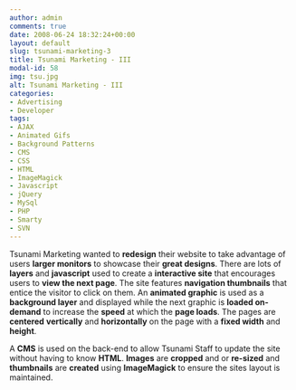```yaml
---
author: admin
comments: true
date: 2008-06-24 18:32:24+00:00
layout: default
slug: tsunami-marketing-3
title: Tsunami Marketing - III
modal-id: 58
img: tsu.jpg
alt: Tsunami Marketing - III
categories:
- Advertising
- Developer
tags:
- AJAX
- Animated Gifs
- Background Patterns
- CMS
- CSS
- HTML
- ImageMagick
- Javascript
- jQuery
- MySql
- PHP
- Smarty
- SVN
---
```

Tsunami Marketing wanted to **redesign** their website to take advantage of users **larger monitors** to showcase their **great designs**. There are lots of **layers** and **javascript** used to create a **interactive site** that encourages users to **view the next page**. The site features **navigation thumbnails** that entice the visitor to click on them. An **animated graphic** is used as a **background layer** and displayed while the next graphic is **loaded on-demand** to increase the **speed** at which the **page loads**. The pages are **centered** **vertically** and **horizontally** on the page with a **fixed width** and **height**.

A **CMS** is used on the back-end to allow Tsunami Staff to update the site without having to know **HTML**. **Images** are **cropped** and or **re-sized** and **thumbnails** are **created** using **ImageMagick** to ensure the sites layout is maintained.
